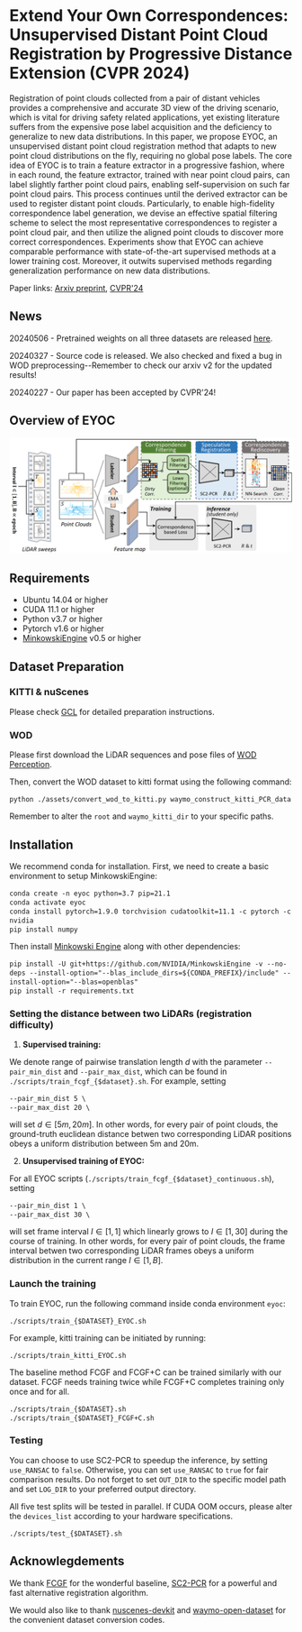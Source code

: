 # Extend Your Own Correspondences: Unsupervised Distant Point Cloud Registration by Progressive Distance Extension (CVPR 2024)

Registration of point clouds collected from a pair of distant vehicles provides a comprehensive and accurate 3D view of the driving scenario, which is vital for driving safety related applications, yet existing literature suffers from the expensive pose label acquisition and the deficiency to generalize to new data distributions. In this paper, we propose EYOC, an unsupervised distant point cloud registration method that adapts to new point cloud distributions on the fly, requiring no global pose labels. The core idea of EYOC is to train a feature extractor in a progressive fashion, where in each round, the feature extractor, trained with near point cloud pairs, can label slightly farther point cloud pairs, enabling self-supervision on such far point cloud pairs. This process continues until the derived extractor can be used to register distant point clouds. Particularly, to enable high-fidelity correspondence label generation, we devise an effective spatial filtering scheme to select the most representative correspondences to register a point cloud pair, and then utilize the aligned point clouds to discover more correct correspondences. Experiments show that EYOC can achieve comparable performance with state-of-the-art supervised methods at a lower training cost. Moreover, it outwits supervised methods regarding generalization performance on new data distributions.

Paper links: [Arxiv preprint](https://arxiv.org/abs/2403.03532),  [CVPR'24](https://openaccess.thecvf.com/content/CVPR2024/html/Liu_Extend_Your_Own_Correspondences_Unsupervised_Distant_Point_Cloud_Registration_by_CVPR_2024_paper.html)

## News

20240506 - Pretrained weights on all three datasets are released [here](https://drive.google.com/file/d/1mLqW10FAGiDCx0jDVu2L3v3L6IBIVWbt/view?usp=sharing).

20240327 - Source code is released. We also checked and fixed a bug in WOD preprocessing--Remember to check our arxiv v2 for the updated results!

20240227 - Our paper has been accepted by CVPR'24!

## Overview of EYOC

<div align="center">
<img src=assets\arch.png>
</div>

## Requirements

- Ubuntu 14.04 or higher
- CUDA 11.1 or higher
- Python v3.7 or higher
- Pytorch v1.6 or higher
- [MinkowskiEngine](https://github.com/stanfordvl/MinkowskiEngine) v0.5 or higher

## Dataset Preparation

### KITTI & nuScenes

Please check [GCL](https://github.com/liuQuan98/GCL#dataset-preparation) for detailed preparation instructions.

### WOD

Please first download the LiDAR sequences and pose files of [WOD Perception](https://www.waymo.com/open).

Then, convert the WOD dataset to kitti format using the following command:

```
python ./assets/convert_wod_to_kitti.py waymo_construct_kitti_PCR_data
```

Remember to alter the `root` and `waymo_kitti_dir` to your specific paths.

## Installation

We recommend conda for installation. First, we need to create a basic environment to setup MinkowskiEngine:

```
conda create -n eyoc python=3.7 pip=21.1
conda activate eyoc
conda install pytorch=1.9.0 torchvision cudatoolkit=11.1 -c pytorch -c nvidia
pip install numpy
```

Then install [Minkowski Engine](https://github.com/NVIDIA/MinkowskiEngine) along with other dependencies:

```
pip install -U git+https://github.com/NVIDIA/MinkowskiEngine -v --no-deps --install-option="--blas_include_dirs=${CONDA_PREFIX}/include" --install-option="--blas=openblas"
pip install -r requirements.txt
```

### Setting the distance between two LiDARs (registration difficulty)

1. **Supervised training:**

We denote range of pairwise translation length $d$ with the parameter `--pair_min_dist` and `--pair_max_dist`, which can be found in `./scripts/train_fcgf_{$dataset}.sh`. For example, setting

```
--pair_min_dist 5 \
--pair_max_dist 20 \
```

will set $d\in [5m,20m]$. In other words, for every pair of point clouds, the ground-truth euclidean distance betwen two corresponding LiDAR positions obeys a uniform distribution between 5m and 20m.

2) **Unsupervised training of EYOC:**

For all EYOC scripts (`./scripts/train_fcgf_{$dataset}_continuous.sh`), setting

```
--pair_min_dist 1 \
--pair_max_dist 30 \
```

will set frame interval $I\in [1,1]$ which linearly grows to $I\in [1,30]$ during the course of training. In other words, for every pair of point clouds, the frame interval betwen two corresponding LiDAR frames obeys a uniform distribution in the current range $I\in [1,B]$.

### Launch the training

To train EYOC, run the following command inside conda environment `eyoc`:

```
./scripts/train_{$DATASET}_EYOC.sh
```

For example, kitti training can be initiated by running:

```
./scripts/train_kitti_EYOC.sh
```

The baseline method FCGF and FCGF+C can be trained similarly with our dataset. FCGF needs training twice while FCGF+C completes training only once and for all.

```
./scripts/train_{$DATASET}.sh
./scripts/train_{$DATASET}_FCGF+C.sh
```

### Testing

You can choose to use SC2-PCR to speedup the inference, by setting `use_RANSAC` to `false`. Otherwise, you can set `use_RANSAC` to `true` for fair comparison results. Do not forget to set  `OUT_DIR` to the specific model path and set  `LOG_DIR` to your preferred output directory.

All five test splits will be tested in parallel. If CUDA OOM occurs, please alter the `devices_list` according to your hardware specifications.

```
./scripts/test_{$DATASET}.sh
```

## Acknowlegdements

We thank [FCGF](https://github.com/chrischoy/FCGF) for the wonderful baseline, [SC2-PCR](https://github.com/ZhiChen902/SC2-PCR) for a powerful and fast alternative registration algorithm.

We would also like to thank [nuscenes-devkit](https://github.com/nutonomy/nuscenes-devkit) and [waymo-open-dataset](https://github.com/waymo-research/waymo-open-dataset) for the convenient dataset conversion codes.
